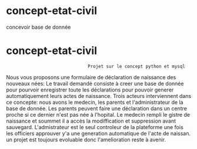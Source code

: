# concept-etat-civil
concevoir base de donnée

# concept-etat-civil

                                   Projet sur le concept python et mysql
Nous vous proposons une formulaire de déclaration de naissance des nouveaux nées:
 Le travail demandé consiste à creer une base de donnée pour pourvoir enregistrer toute les déclarations pour pouvoir generer automatiquement leurs actes de naissance.
Trois acteurs interviennent dans ce concepte: nous avons le medecin, les parents et l'administrateur de la base de donnée.
Les parents peuvent faire une déclaration dans un centre proche si ce dernier n'est pas née à l'hopital.
Le medecin rempli le gistre de naissance et soummet il a accès la modiffication et suppression avant sauvegard.
L'admistrateur est le seul controleur de la plateforme une fois les officiers approuver y'a une generation automatique de l'acte de naissan.
un projet est toujours evoluable donc l'amelioration reste à avenir.
  
